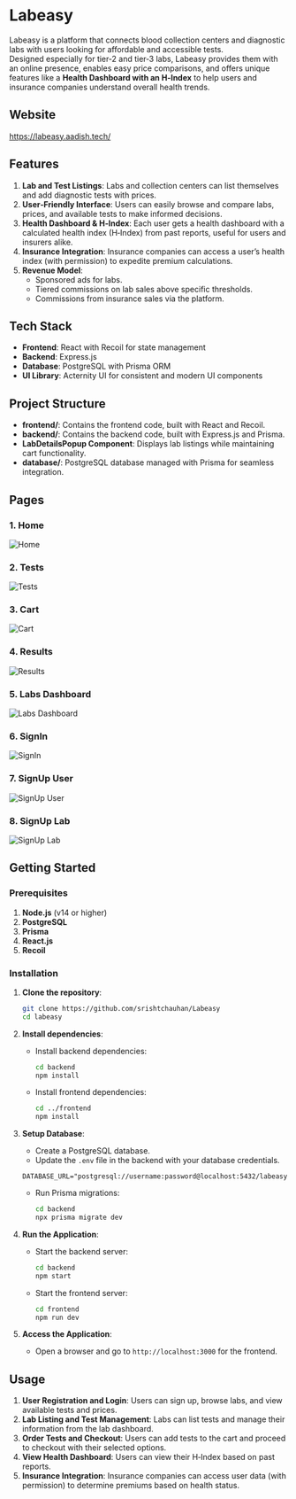 # Labeasy

Labeasy is a platform that connects blood collection centers and diagnostic labs with users looking for affordable and accessible tests.  
Designed especially for tier‑2 and tier‑3 labs, Labeasy provides them with an online presence, enables easy price comparisons, and offers unique features like a **Health Dashboard with an H‑Index** to help users and insurance companies understand overall health trends.


## Website
https://labeasy.aadish.tech/

## Features

1. **Lab and Test Listings**: Labs and collection centers can list themselves and add diagnostic tests with prices.
2. **User‑Friendly Interface**: Users can easily browse and compare labs, prices, and available tests to make informed decisions.
3. **Health Dashboard & H‑Index**: Each user gets a health dashboard with a calculated health index (H‑Index) from past reports, useful for users and insurers alike.
4. **Insurance Integration**: Insurance companies can access a user’s health index (with permission) to expedite premium calculations.
5. **Revenue Model**:
   - Sponsored ads for labs.
   - Tiered commissions on lab sales above specific thresholds.
   - Commissions from insurance sales via the platform.

## Tech Stack

- **Frontend**: React with Recoil for state management  
- **Backend**: Express.js  
- **Database**: PostgreSQL with Prisma ORM  
- **UI Library**: Acternity UI for consistent and modern UI components

## Project Structure

- **frontend/**: Contains the frontend code, built with React and Recoil.
- **backend/**: Contains the backend code, built with Express.js and Prisma.
- **LabDetailsPopup Component**: Displays lab listings while maintaining cart functionality.
- **database/**: PostgreSQL database managed with Prisma for seamless integration.

## Pages

### 1. Home

![Home](https://drive.google.com/uc?id=1WDKnWV0erGIwXTbJdiwRmVUHHtfTnb6_)


### 2. Tests

![Tests](https://drive.google.com/uc?id=18LcJXQcHWqEfigVrj7_KZjHcc2FlWPaW)


### 3. Cart

![Cart](https://drive.google.com/uc?id=1576QFBgUUw8uzBbgWL_qzoQ2vI1ld6OA)


### 4. Results

![Results](https://drive.google.com/uc?id=1LZ-Rwc2zBHDAdHtkGjou2vZ-LtOKltl1)


### 5. Labs Dashboard

![Labs Dashboard](https://drive.google.com/uc?id=1xcnURi8frBq85BjJvKGk5FE59aP7gqji)


### 6. SignIn

![SignIn](https://drive.google.com/uc?id=1J5g_VrXPR4wCJZYBxkcfuz6PWKgvMmK6)


### 7. SignUp User

![SignUp User](https://drive.google.com/uc?id=1Zi_DWkE-EbvygPfLL8fX2d7DttJgrYEm)


### 8. SignUp Lab

![SignUp Lab](https://drive.google.com/uc?id=12GE6c5K0lx4axzoWbWXlScjyqY9T-v29)


## Getting Started

### Prerequisites

1. **Node.js** (v14 or higher)
2. **PostgreSQL**
3. **Prisma**
4. **React.js**
5. **Recoil**

### Installation

1. **Clone the repository**:
    ```bash
    git clone https://github.com/srishtchauhan/Labeasy
    cd labeasy
    ```

2. **Install dependencies**:

    - Install backend dependencies:
      ```bash
      cd backend
      npm install
      ```

    - Install frontend dependencies:
      ```bash
      cd ../frontend
      npm install
      ```

3. **Setup Database**:
    - Create a PostgreSQL database.
    - Update the `.env` file in the backend with your database credentials.

    ```env
    DATABASE_URL="postgresql://username:password@localhost:5432/labeasy"
    ```

    - Run Prisma migrations:
      ```bash
      cd backend
      npx prisma migrate dev
      ```

4. **Run the Application**:
    - Start the backend server:
      ```bash
      cd backend
      npm start
      ```
    - Start the frontend server:
      ```bash
      cd frontend
      npm run dev
      ```

5. **Access the Application**:
    - Open a browser and go to `http://localhost:3000` for the frontend.

## Usage

1. **User Registration and Login**: Users can sign up, browse labs, and view available tests and prices.
2. **Lab Listing and Test Management**: Labs can list tests and manage their information from the lab dashboard.
3. **Order Tests and Checkout**: Users can add tests to the cart and proceed to checkout with their selected options.
4. **View Health Dashboard**: Users can view their H‑Index based on past reports.
5. **Insurance Integration**: Insurance companies can access user data (with permission) to determine premiums based on health status.
